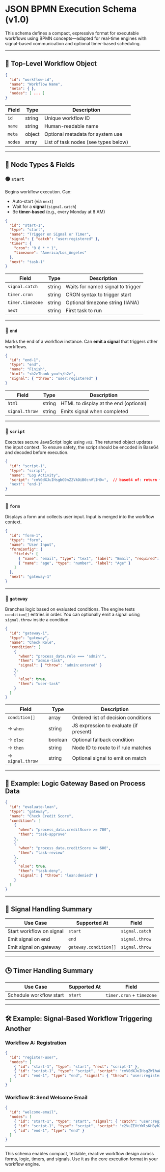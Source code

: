 # JSON BPMN Execution Schema (v1.0)

This schema defines a compact, expressive format for executable workflows using BPMN concepts—adapted for real-time engines with signal-based communication and optional timer-based scheduling.

---

## 🔷 Top-Level Workflow Object

```json
{
  "id": "workflow-id",
  "name": "Workflow Name",
  "meta": { },
  "nodes": [ ... ]
}
```

| Field   | Type   | Description                          |
| ------- | ------ | ------------------------------------ |
| `id`    | string | Unique workflow ID                   |
| `name`  | string | Human-readable name                  |
| `meta`  | object | Optional metadata for system use     |
| `nodes` | array  | List of task nodes (see types below) |

---

## 🧩 Node Types & Fields

### 🟢 `start`

Begins workflow execution. Can:

* Auto-start (via `next`)
* Wait for a **signal** (`signal.catch`)
* Be **timer-based** (e.g., every Monday at 8 AM)

```json
{
  "id": "start-1",
  "type": "start",
  "name": "Trigger on Signal or Timer",
  "signal": { "catch": "user:registered" },
  "timer": {
    "cron": "0 8 * * 1",
    "timezone": "America/Los_Angeles"
  },
  "next": "task-1"
}
```

| Field            | Type   | Description                       |
| ---------------- | ------ | --------------------------------- |
| `signal.catch`   | string | Waits for named signal to trigger |
| `timer.cron`     | string | CRON syntax to trigger start      |
| `timer.timezone` | string | Optional timezone string (IANA)   |
| `next`           | string | First task to run                 |

---

### 🔴 `end`

Marks the end of a workflow instance. Can **emit a signal** that triggers other workflows.

```json
{
  "id": "end-1",
  "type": "end",
  "name": "Finish",
  "html": "<h2>Thank you!</h2>",
  "signal": { "throw": "user:registered" }
}
```

| Field          | Type   | Description                           |
| -------------- | ------ | ------------------------------------- |
| `html`         | string | HTML to display at the end (optional) |
| `signal.throw` | string | Emits signal when completed           |

---

### 🧠 `script`

Executes secure JavaScript logic using `vm2`. The returned object updates the input context. To ensure safety, the script should be encoded in Base64 and decoded before execution.

```json
{
  "id": "script-1",
  "type": "script",
  "name": "Log Activity",
  "script": "cmV0dXJuIHsgbG9nZ2VkOiB0cnVlIH0=",  // base64 of: return { logged: true }
  "next": "end-1"
}
```

---

### 📝 `form`

Displays a form and collects user input. Input is merged into the workflow context.

```json
{
  "id": "form-1",
  "type": "form",
  "name": "User Input",
  "formConfig": {
    "fields": [
      { "name": "email", "type": "text", "label": "Email", "required": true },
      { "name": "age", "type": "number", "label": "Age" }
    ]
  },
  "next": "gateway-1"
}
```

---

### 🔀 `gateway`

Branches logic based on evaluated conditions. The engine tests `condition[]` entries in order. You can optionally emit a signal using `signal.throw` inside a condition.

```json
{
  "id": "gateway-1",
  "type": "gateway",
  "name": "Check Role",
  "condition": [
    {
      "when": "process_data.role === 'admin'",
      "then": "admin-task",
      "signal": { "throw": "admin:entered" }
    },
    {
      "else": true,
      "then": "user-task"
    }
  ]
}
```

| Field            | Type    | Description                            |
| ---------------- | ------- | -------------------------------------- |
| `condition[]`    | array   | Ordered list of decision conditions    |
| → `when`         | string  | JS expression to evaluate (if present) |
| → `else`         | boolean | Optional fallback condition            |
| → `then`         | string  | Node ID to route to if rule matches    |
| → `signal.throw` | string  | Optional signal to emit on match       |

---

## 🧪 Example: Logic Gateway Based on Process Data

```json
{
  "id": "evaluate-loan",
  "type": "gateway",
  "name": "Check Credit Score",
  "condition": [
    {
      "when": "process_data.creditScore >= 700",
      "then": "task-approve"
    },
    {
      "when": "process_data.creditScore >= 600",
      "then": "task-review"
    },
    {
      "else": true,
      "then": "task-deny",
      "signal": { "throw": "loan:denied" }
    }
  ]
}
```

---

## 🔁 Signal Handling Summary

| Use Case                 | Supported At          | Field          |
| ------------------------ | --------------------- | -------------- |
| Start workflow on signal | `start`               | `signal.catch` |
| Emit signal on end       | `end`                 | `signal.throw` |
| Emit signal on gateway   | `gateway.condition[]` | `signal.throw` |

---

## 🕒 Timer Handling Summary

| Use Case                | Supported At | Field                     |
| ----------------------- | ------------ | ------------------------- |
| Schedule workflow start | `start`      | `timer.cron` + `timezone` |

---

## 🛠️ Example: Signal-Based Workflow Triggering Another

### Workflow A: Registration

```json
{
  "id": "register-user",
  "nodes": [
    { "id": "start-1", "type": "start", "next": "script-1" },
    { "id": "script-1", "type": "script", "script": "cmV0dXJuIHsgZW1haWw6IHByb2Nlc3NfZGF0YS5lbWFpbCB9", "next": "end-1" },
    { "id": "end-1", "type": "end", "signal": { "throw": "user:registered" } }
  ]
}
```

### Workflow B: Send Welcome Email

```json
{
  "id": "welcome-email",
  "nodes": [
    { "id": "start-1", "type": "start", "signal": { "catch": "user:registered" }, "next": "script-1" },
    { "id": "script-1", "type": "script", "script": "c2VuZEVtYWlsKHByb2Nlc3NfZGF0YS5lbWFpbCwgJ1dlbGNvbWUhJyk=", "next": "end-1" },
    { "id": "end-1", "type": "end" }
  ]
}
```

---

This schema enables compact, testable, reactive workflow design across forms, logic, timers, and signals. Use it as the core execution format in your workflow engine.
